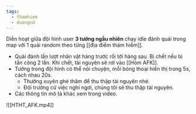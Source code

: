 ```yaml
---
tags:
  - thamhiem
  - duongnd
---
```

Diễn hoạt giữa đội hình user **3 tướng ngẫu nhiên** chạy idle đánh quái trong map với 1 quái random theo từng [[địa điểm thám hiểm]].
- Quái đánh lần lượt nhân vật hàng trước rồi tới hàng sau. Bị chết nếu bị tấn công 2 lần. Khi chết, tài nguyên sẽ rơi vào [[Hòm AFK]].
- Tướng trong đội hình có thể nói chuyện, mỗi bóng thoại hiển thị trong 5s, cách nhau 20s. 
	- Thường xuyên ghé thăm để thu thập tài nguyên nhé.
	- Đội trưởng cứ việc nghỉ ngơi, chúng tôi sẽ thu thập tài nguyên.
- Các thông tin mô tả khác xem trong video.

![[HTHT_AFK.mp4]]

